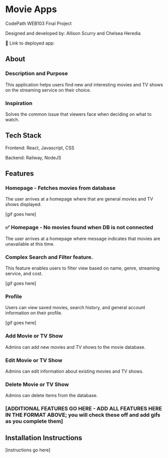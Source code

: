 # Movie Apps

CodePath WEB103 Final Project

Designed and developed by: Allison Scurry and Chelsea Heredia

🔗 Link to deployed app:

## About

### Description and Purpose

This application helps users find new and interesting movies and TV shows on the streaming service on their choice. 

### Inspiration

Solves the common issue that viewers face when deciding on what to watch.

## Tech Stack

Frontend: React, Javascript, CSS

Backend: Railway, NodeJS

## Features

### Homepage - Fetches movies from database

The user arrives at a homepage where that are general movies and TV shows displayed.

[gif goes here]

###  ✅ Homepage - No movies found when DB is not connected
The user arrives at a homepage where message indicates that movies are unavailable at this time.



### Complex Search and Filter feature. 

This feature enables users to filter view based on name, genre, streaming service, and cost.

[gif goes here]

### Profile 

Users can view saved movies, search history, and general account information on their profile.

[gif goes here]

### Add Movie or TV Show

Admins can add new movies and TV shows to the movie database.

### Edit Movie or TV Show

Admins can edit information about existing movies and TV shows.

### Delete Movie or TV Show

Admins can delete items from the database.

### [ADDITIONAL FEATURES GO HERE - ADD ALL FEATURES HERE IN THE FORMAT ABOVE; you will check these off and add gifs as you complete them]

## Installation Instructions

[instructions go here]
